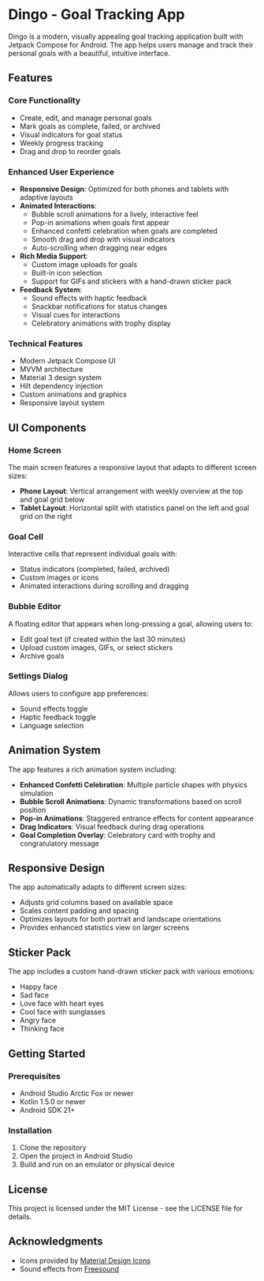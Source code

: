 # Dingo - Goal Tracking App

Dingo is a modern, visually appealing goal tracking application built with Jetpack Compose for Android. The app helps users manage and track their personal goals with a beautiful, intuitive interface.

## Features

### Core Functionality
- Create, edit, and manage personal goals
- Mark goals as complete, failed, or archived
- Visual indicators for goal status
- Weekly progress tracking
- Drag and drop to reorder goals

### Enhanced User Experience
- **Responsive Design**: Optimized for both phones and tablets with adaptive layouts
- **Animated Interactions**: 
  - Bubble scroll animations for a lively, interactive feel
  - Pop-in animations when goals first appear
  - Enhanced confetti celebration when goals are completed
  - Smooth drag and drop with visual indicators
  - Auto-scrolling when dragging near edges
- **Rich Media Support**:
  - Custom image uploads for goals
  - Built-in icon selection
  - Support for GIFs and stickers with a hand-drawn sticker pack
- **Feedback System**:
  - Sound effects with haptic feedback
  - Snackbar notifications for status changes
  - Visual cues for interactions
  - Celebratory animations with trophy display

### Technical Features
- Modern Jetpack Compose UI
- MVVM architecture
- Material 3 design system
- Hilt dependency injection
- Custom animations and graphics
- Responsive layout system

## UI Components

### Home Screen
The main screen features a responsive layout that adapts to different screen sizes:
- **Phone Layout**: Vertical arrangement with weekly overview at the top and goal grid below
- **Tablet Layout**: Horizontal split with statistics panel on the left and goal grid on the right

### Goal Cell
Interactive cells that represent individual goals with:
- Status indicators (completed, failed, archived)
- Custom images or icons
- Animated interactions during scrolling and dragging

### Bubble Editor
A floating editor that appears when long-pressing a goal, allowing users to:
- Edit goal text (if created within the last 30 minutes)
- Upload custom images, GIFs, or select stickers
- Archive goals

### Settings Dialog
Allows users to configure app preferences:
- Sound effects toggle
- Haptic feedback toggle
- Language selection

## Animation System
The app features a rich animation system including:
- **Enhanced Confetti Celebration**: Multiple particle shapes with physics simulation
- **Bubble Scroll Animations**: Dynamic transformations based on scroll position
- **Pop-in Animations**: Staggered entrance effects for content appearance
- **Drag Indicators**: Visual feedback during drag operations
- **Goal Completion Overlay**: Celebratory card with trophy and congratulatory message

## Responsive Design
The app automatically adapts to different screen sizes:
- Adjusts grid columns based on available space
- Scales content padding and spacing
- Optimizes layouts for both portrait and landscape orientations
- Provides enhanced statistics view on larger screens

## Sticker Pack
The app includes a custom hand-drawn sticker pack with various emotions:
- Happy face
- Sad face
- Love face with heart eyes
- Cool face with sunglasses
- Angry face
- Thinking face

## Getting Started

### Prerequisites
- Android Studio Arctic Fox or newer
- Kotlin 1.5.0 or newer
- Android SDK 21+

### Installation
1. Clone the repository
2. Open the project in Android Studio
3. Build and run on an emulator or physical device

## License
This project is licensed under the MIT License - see the LICENSE file for details.

## Acknowledgments
- Icons provided by [Material Design Icons](https://materialdesignicons.com/)
- Sound effects from [Freesound](https://freesound.org/)

